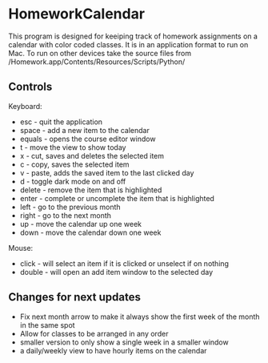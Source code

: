 # HomeworkCalendar
This program is designed for keeiping track of homework assignments on a calendar with color coded classes. It is in an application format to run on Mac. To run on other devices take the source files from /Homework.app/Contents/Resources/Scripts/Python/ 

## Controls
Keyboard:
- esc    - quit the application
- space  - add a new item to the calendar
- equals - opens the course editor window
- t      - move the view to show today
- x      - cut, saves and deletes the selected item
- c      - copy, saves the selected item
- v      - paste, adds the saved item to the last clicked day
- d      - toggle dark mode on and off
- delete - remove the item that is highlighted
- enter  - complete or uncomplete the item that is highlighted
- left   - go to the previous month
- right  - go to the next month
- up     - move the calendar up one week
- down   - move the calendar down one week

Mouse:
- click  - will select an item if it is clicked or unselect if on nothing
- double - will open an add item window to the selected day

## Changes for next updates
- Fix next month arrow to make it always show the first week of the month in the same spot
- Allow for classes to be arranged in any order
- smaller version to only show a single week in a smaller window
- a daily/weekly view to have hourly items on the calendar
